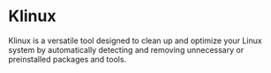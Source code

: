 # Klinux
Klinux is a versatile tool designed to clean up and optimize your Linux system by automatically detecting and removing unnecessary or preinstalled packages and tools.

